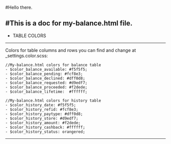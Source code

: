 #Hello there.

#This is a doc for my-balance.html file.
---------------------
- TABLE COLORS
---------------------
Colors for table columns and rows you can find and change at _settings.color.scss:

    //My-balance.html colors for balance table
    - $color_balance_available: #f5f5f5;
    - $color_balance_pending: #fcf8e3;
    - $color_balance_declined: #dff0d8;
    - $color_balance_requested: #d9edf7;
    - $color_balance_proceeded: #f2dede;
    - $color_balance_lifetime:  #ffffff;

    //My-balance.html colors for history table
    - $color_history_date: #f5f5f5;
    - $color_history_refid: #fcf8e3;
    - $color_history_paytype: #dff0d8;
    - $color_history_store: #d9edf7;
    - $color_history_amount: #f2dede;
    - $color_history_cashback: #ffffff;
    - $color_history_status: orangered;

------------------------------------------------------------------------------------------